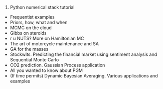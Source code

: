 1. Python numerical stack tutorial
* Frequentist examples
* Priors, how, what and when 
* MCMC on the cloud
* Gibbs on steroids
* r u NUTS? More on Hamiltonian MC 
* The art of motorcycle maintenance and SA 
* GA for the masses 
* Stockwits. Predicting the financial market using sentiment analysis and Sequential Monte Carlo 
* CO2 prediction. Gaussian Process application 
* All you wanted to know about PGM 
* (If time permits) Dynamic Bayesian Averaging. Various applications and examples 